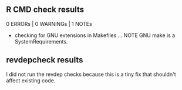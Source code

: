 ## R CMD check results

0 ERRORs | 0 WARNINGs | 1 NOTEs

* checking for GNU extensions in Makefiles ... NOTE
  GNU make is a SystemRequirements.

## revdepcheck results

I did not run the revdep checks because this is a tiny fix that shouldn't affect existing code.
